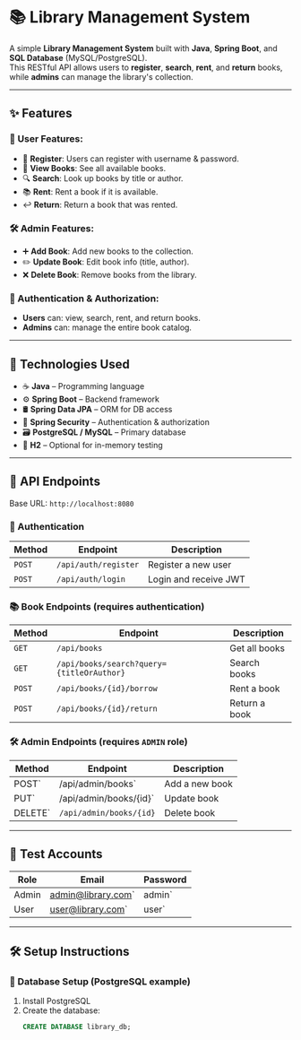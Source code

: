 # 📚 Library Management System

A simple **Library Management System** built with **Java**, **Spring Boot**, and **SQL Database** (MySQL/PostgreSQL).  
This RESTful API allows users to **register**, **search**, **rent**, and **return** books, while **admins** can manage the library's collection.

---

## ✨ Features

### 👤 User Features:
- 🔐 **Register**: Users can register with username & password.
- 📖 **View Books**: See all available books.
- 🔍 **Search**: Look up books by title or author.
- 📚 **Rent**: Rent a book if it is available.
- ↩️ **Return**: Return a book that was rented.

### 🛠️ Admin Features:
- ➕ **Add Book**: Add new books to the collection.
- ✏️ **Update Book**: Edit book info (title, author).
- ❌ **Delete Book**: Remove books from the library.

### 🔐 Authentication & Authorization:
- **Users** can: view, search, rent, and return books.
- **Admins** can: manage the entire book catalog.

---

## 🧰 Technologies Used

- ☕ **Java** – Programming language
- ⚙️ **Spring Boot** – Backend framework
- 🛢️ **Spring Data JPA** – ORM for DB access
- 🔐 **Spring Security** – Authentication & authorization
- 🗃️ **PostgreSQL / MySQL** – Primary database
- 💾 **H2** – Optional for in-memory testing

---

## 📌 API Endpoints

Base URL: `http://localhost:8080`

### 🔑 Authentication
| Method | Endpoint | Description |
|--------|----------|-------------|
| `POST` | `/api/auth/register` | Register a new user |
| `POST` | `/api/auth/login` | Login and receive JWT |

### 📚 Book Endpoints (requires authentication)
| Method | Endpoint | Description |
|--------|----------|-------------|
| `GET` | `/api/books` | Get all books |
| `GET` | `/api/books/search?query={titleOrAuthor}` | Search books |
| `POST` | `/api/books/{id}/borrow` | Rent a book |
| `POST` | `/api/books/{id}/return` | Return a book |

### 🛠️ Admin Endpoints (requires `ADMIN` role)
| Method | Endpoint | Description |
|--------|----------|-------------|
|POST` | /api/admin/books` | Add a new book |
| PUT` | /api/admin/books/{id}` | Update book |
| DELETE` | `/api/admin/books/{id}` | Delete book |

---

## 🧪 Test Accounts

| Role | Email | Password |
|------|-------|----------|
| Admin | admin@library.com` | admin` |
| User  | user@library.com`  | user`  |

---

## 🛠️ Setup Instructions

### 🔧 Database Setup (PostgreSQL example)

1. Install PostgreSQL
2. Create the database:
   ```sql
   CREATE DATABASE library_db;

   
